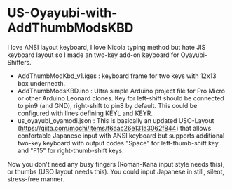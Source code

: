 # US-Oyayubi-with-AddThumbModsKBD
I love ANSI layout keyboard, I love Nicola typing method but hate JIS keyboard layout so I made an two-key add-on keyboard for Oyayubi-Shifters.

* AddThumbModKbd_v1.iges : keyboard frame for two keys with 12x13 box underneath.
* AddThumbModsKBD.ino : Ultra simple Arduino project file for Pro Micro or other Arduino Leonard clones. Key for left-shift should be connected to pin9 (and GND), right-shift to pin8 by default. This could be configured with lines defining KEYL and KEYR.
* us_oyayubi_oyamodi.json : This is basically an updated USO-Layout (https://qiita.com/mochi/items/f6aac26e131a3062f844) that allows confortable Japanese input with ANSI keyboard but supports additional two-key keyboard with output codes "Space" for left-thumb-shift key and "F15" for right-thumb-shift keys.

Now you don't need any busy fingers (Roman-Kana input style needs this), or thumbs (USO layout needs this). You could input Japanese in still, silent, stress-free manner.
